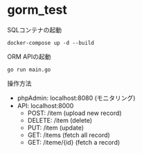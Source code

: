 # gorm_test

SQLコンテナの起動

```
docker-compose up -d --build
```

ORM APIの起動
```
go run main.go
```

操作方法

- phpAdmin: localhost:8080 (モニタリング)
- API: localhost:8000
  - POST: /item (upload new record)
  - DELETE: /item (delete)
  - PUT: /item (update)
  - GET: /items (fetch all record)
  - GET: /iteme/{id} (fetch a record)

